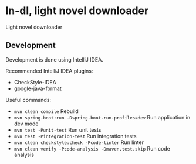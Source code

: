 # ln-dl, light novel downloader
Light novel downloader

## Development
Development is done using IntelliJ IDEA.


Recommended IntelliJ IDEA plugins:
* CheckStyle-IDEA   
* google-java-format


Useful commands:
* `mvn clean compile` Rebuild
* `mvn spring-boot:run -Dspring-boot.run.profiles=dev` Run application in dev mode
* `mvn test -Punit-test` Run unit tests
* `mvn test -Pintegration-test` Run integration tests
* `mvn clean checkstyle:check -Pcode-linter` Run linter
* `mvn clean verify -Pcode-analysis -Dmaven.test.skip` Run code analysis
